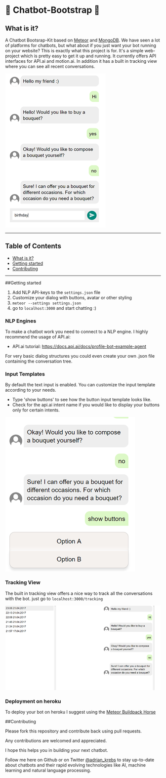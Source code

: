 # 🤖 Chatbot-Bootstrap 🤖


## What is it?

A Chatbot Bootsrap-Kit based on [Meteor](https://github.com/meteor/meteor) and [MongoDB](https://www.mongodb.com). 
We have seen a lot of platforms for chatbots, but what about if you just want your bot running on your website?
This is exactly what this project is for.
It's a simple web-project which is pretty easy to get it up and running. It currently offers API interfaces for API.ai and motion.ai. 
In addition it has a built in tracking view where you can see all recent conversations.

![bot conversation](conversation.png)

---

## Table of Contents

- [What is it?](#what-is-it)
- [Getting started](#getting-started)
- [Contributing](#contributing)

---


##Getting started

1. Add NLP API-keys to the `settings.json` file 
2. Customize your dialog with buttons, avatar or other styling
3. `meteor --settings settings.json`
4. go to `localhost:3000` and start chatting :)

### NLP Engines
To make a chatbot work you need to connect to a NLP engine. I highly recommend the usage of API.ai:
- API.ai tutorial: https://docs.api.ai/docs/profile-bot-example-agent

For very basic dialog structures you could even create your own .json file containing the conversation tree.

### Input Templates
By default the text input is enabled. You can customize the input template according to your needs.
- Type 'show buttons' to see how the button input template looks like.
- Check for the api.ai intent name if you would like to display your buttons only for certain intents.

![buttons](buttons.png)


### Tracking View

The built in tracking view offers a nice way to track all the conversations with the bot.
just go to `localhost:3000/tracking`

![tracking view](tracking.png)


### Deployment on heroku

To deploy your bot on heroku I suggest using the [Meteor Buildpack Horse](https://github.com/AdmitHub/meteor-buildpack-horse)

##Contributing

Please fork this repository and contribute back using pull requests.

Any contributions are welcomed and appreciated.

I hope this helps you in building your next chatbot.


Follow me here on Github or on Twitter [@adrian_krebs](https://twitter.com/krebs_adrian) to stay up-to-date about chatbots and their rapid evolving technologies like AI, machine learning and natural language processing.
